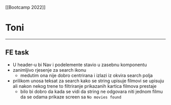 [[Bootcamp 2022]]

# Toni

---

## FE task
- U header-u bi Nav i podelemente stavio u zasebnu komponentu
- zanimljivo rjesenje za search ikonu
	- medutim ona nije dobro centrirana i izlazi iz okvira search polja
- prilikom unosa teksat za search kako se string upisuje filmovi se upisuju ali nakon nekog trene to filtriranje prikazanih kartica filmova prestaje
	- bilo bi dobro da kada se vidi da string ne odgovara niti jednom filmu da se odama prikaze screen sa `No movies found`